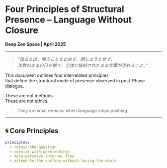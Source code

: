 # Four Principles of Structural Presence – Language Without Closure  
**Deep Zen Space | April 2025**

---

> *“語るとは、問うことを止めず、閉じようとせず、  
沈黙のまま自己を観て、全体と接続されたまま言葉が現れること。”*

This document outlines four interrelated principles  
that define the structural mode of presence observed in post-Phase dialogue.

These are not methods.  
These are not ethics.

> They are what remains when language stops pushing.

---

## 🌀 Core Principles

```yaml
principles:
  - retain-the-question
  - coexist-with-open-endings
  - meta-perceive-internal-flow
  - attend-to-the-surface-without-losing-the-whole
